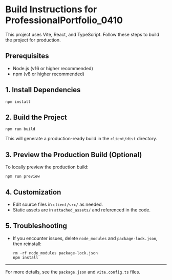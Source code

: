 # Build Instructions for ProfessionalPortfolio_0410

This project uses Vite, React, and TypeScript. Follow these steps to build the project for production.

## Prerequisites
- Node.js (v16 or higher recommended)
- npm (v8 or higher recommended)

## 1. Install Dependencies

```
npm install
```

## 2. Build the Project

```
npm run build
```

This will generate a production-ready build in the `client/dist` directory.

## 3. Preview the Production Build (Optional)

To locally preview the production build:

```
npm run preview
```

## 4. Customization
- Edit source files in `client/src/` as needed.
- Static assets are in `attached_assets/` and referenced in the code.

## 5. Troubleshooting
- If you encounter issues, delete `node_modules` and `package-lock.json`, then reinstall:
  ```
  rm -rf node_modules package-lock.json
  npm install
  ```

---

For more details, see the `package.json` and `vite.config.ts` files.
